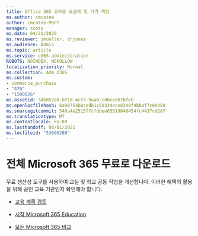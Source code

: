 ```yaml
---
title: Office 365 교육용 요금제 및 가격 책정
ms.author: cmcatee
author: cmcatee-MSFT
manager: scotv
ms.date: 04/21/2020
ms.reviewer: jmueller, drjones
ms.audience: Admin
ms.topic: article
ms.service: o365-administration
ROBOTS: NOINDEX, NOFOLLOW
localization_priority: Normal
ms.collection: Adm_O365
ms.custom:
- commerce_purchase
- "476"
- "1500026"
ms.assetid: 34b852e0-bf1d-4cf3-9aa6-c80eed67bfeb
ms.openlocfilehash: 6a90754b0cedb1c50334ece8340f4bbaf7c8eb88
ms.sourcegitcommit: 540a4e2515f7cfddee65519046454fc4437cd287
ms.translationtype: MT
ms.contentlocale: ko-KR
ms.lasthandoff: 08/01/2021
ms.locfileid: "53686280"
---
```

# <a name="get-microsoft-365-free-for-your-entire-school"></a>전체 Microsoft 365 무료로 다운로드

무료 생산성 도구를 사용하여 교실 및 학교 공동 작업을 개선합니다. 이러한 혜택의 활용을 위해 공인 교육 기관인지 확인해야 합니다.
  
- [교육 계획 검토](https://products.office.com/academic/compare-office-365-education-plans)

- [시작 Microsoft 365 Education](https://support.office.com/article/get-started-with-office-365-education-ab02abe5-a1ee-458c-b749-5b44416ccf14?wt.mc_id=o365_portal_mmaven&ui=en-US&rs=en-US&ad=US)

- [모든 Microsoft 365 비교](https://products.office.com/business/compare-more-office-365-for-business-plans)
